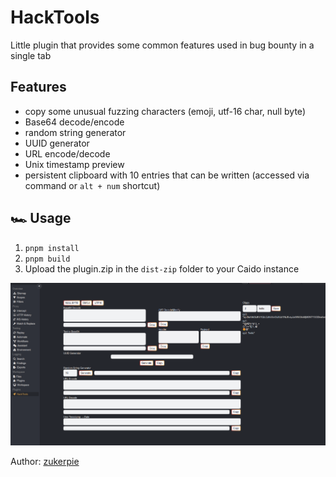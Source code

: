 # HackTools

Little plugin that provides some common features used in bug bounty in a single tab

## Features

- copy some unusual fuzzing characters (emoji, utf-16 char, null byte)
- Base64 decode/encode
- random string generator
- UUID generator
- URL encode/decode
- Unix timestamp preview
- persistent clipboard with 10 entries that can be written (accessed via command or `alt + num` shortcut)

## 🏎️ Usage

1. `pnpm install`
2. `pnpm build`
3. Upload the plugin.zip in the `dist-zip` folder to your Caido instance

![screenshot](./assets/ss1.png)

Author: [zukerpie](https://x.com/zukerpie)
